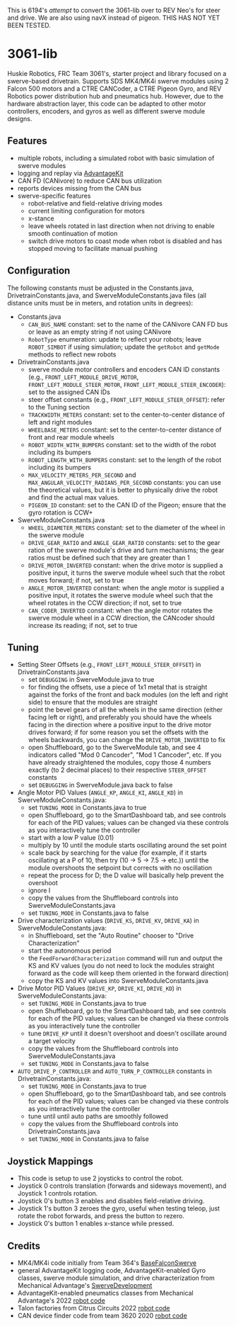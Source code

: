 This is 6194's *attempt* to convert the 3061-lib over to REV Neo's for steer and drive. We are also using navX instead of pigeon.
THIS HAS NOT YET BEEN TESTED.

# 3061-lib </br>

Huskie Robotics, FRC Team 3061's, starter project and library focused on a swerve-based drivetrain. Supports SDS MK4/MK4i swerve modules using 2 Falcon 500 motors and a CTRE CANCoder, a CTRE Pigeon Gyro, and REV Robotics power distribution hub and pneumatics hub. However, due to the hardware abstraction layer, this code can be adapted to other motor controllers, encoders, and gyros as well as different swerve module designs.

**Features**
----
* multiple robots, including a simulated robot with basic simulation of swerve modules
* logging and replay via [AdvantageKit](https://github.com/Mechanical-Advantage/AdvantageKit/blob/main/README.md)
* CAN FD (CANivore) to reduce CAN bus utilization
* reports devices missing from the CAN bus
* swerve-specific features
    * robot-relative and field-relative driving modes
    * current limiting configuration for motors
    * x-stance
    * leave wheels rotated in last direction when not driving to enable smooth continuation of motion
    * switch drive motors to coast mode when robot is disabled and has stopped moving to facilitate manual pushing

**Configuration**
----
The following constants must be adjusted in the Constants.java, DrivetrainConstants.java, and SwerveModuleConstants.java files (all distance units must be in meters, and rotation units in degrees):</br>

* Constants.java
    * ```CAN_BUS_NAME``` constant: set to the name of the CANivore CAN FD bus or leave as an empty string if not using CANivore
    * ```RobotType``` enumeration: update to reflect your robots; leave ```ROBOT_SIMBOT``` if using simulation; update the ```getRobot``` and ```getMode``` methods to reflect new robots
* DrivetrainConstants.java
    * swerve module motor controllers and encoders CAN ID constants (e.g., ```FRONT_LEFT_MODULE_DRIVE_MOTOR```, ```FRONT_LEFT_MODULE_STEER_MOTOR```, ```FRONT_LEFT_MODULE_STEER_ENCODER```): set to the assigned CAN IDs
    * steer offset constants (e.g., ```FRONT_LEFT_MODULE_STEER_OFFSET```): refer to the Tuning section
    * ```TRACKWIDTH_METERS``` constant: set to the center-to-center distance of left and right modules
    * ```WHEELBASE_METERS``` constant: set to the center-to-center distance of front and rear module wheels
    * ```ROBOT_WIDTH_WITH_BUMPERS``` constant: set to the width of the robot including its bumpers
    * ```ROBOT_LENGTH_WITH_BUMPERS``` constant: set to the length of the robot including its bumpers
    * ```MAX_VELOCITY_METERS_PER_SECOND``` and ```MAX_ANGULAR_VELOCITY_RADIANS_PER_SECOND``` constants: you can use the theoretical values, but it is better to physically drive the robot and find the actual max values.
    * ```PIGEON_ID``` constant: set to the CAN ID of the Pigeon; ensure that the gyro rotation is CCW+
* SwerveModuleConstants.java
    * ```WHEEL_DIAMETER_METERS``` constant: set to the diameter of the wheel in the swerve module
    * ```DRIVE_GEAR_RATIO``` and ```ANGLE_GEAR_RATIO``` constants: set to the gear ration of the swerve module's drive and turn mechanisms; the gear ratios must be defined such that they are greater than 1
    * ```DRIVE_MOTOR_INVERTED``` constant: when the drive motor is supplied a positive input, it turns the swerve module wheel such that the robot moves forward; if not, set to true
    * ```ANGLE_MOTOR_INVERTED``` constant: when the angle motor is supplied a positive input, it rotates the swerve module wheel such that the wheel rotates in the CCW direction; if not, set to true
    * ```CAN_CODER_INVERTED``` constant: when the angle motor rotates the swerve module wheel in a CCW direction, the CANcoder should increase its reading; if not, set to true


**Tuning**
----

* Setting Steer Offsets (e.g., ```FRONT_LEFT_MODULE_STEER_OFFSET```) in DrivetrainConstants.java
    * set ```DEBUGGING``` in SwerveModule.java to true
    * for finding the offsets, use a piece of 1x1 metal that is straight against the forks of the front and back modules (on the left and right side) to ensure that the modules are straight
    * point the bevel gears of all the wheels in the same direction (either facing left or right), and preferably you should have the wheels facing in the direction where a positive input to the drive motor drives forward; if for some reason you set the offsets with the wheels backwards, you can change the ```DRIVE_MOTOR_INVERTED``` to fix
    * open Shuffleboard, go to the SwerveModule tab, and see 4 indicators called "Mod 0 Cancoder", "Mod 1 Cancoder", etc. If you have already straightened the modules, copy those 4 numbers exactly (to 2 decimal places) to their respective ```STEER_OFFSET``` constants
    * set ```DEBUGGING``` in SwerveModule.java back to false
* Angle Motor PID Values (```ANGLE_KP```, ```ANGLE_KI```, ```ANGLE_KD```) in SwerveModuleConstants.java:
    * set ```TUNING_MODE``` in Constants.java to true
    * open Shuffleboard, go to the SmartDashboard tab, and see controls for each of the PID values; values can be changed via these controls as you interactively tune the controller
    * start with a low P value (0.01)
    * multiply by 10 until the module starts oscillating around the set point
    * scale back by searching for the value (for example, if it starts oscillating at a P of 10, then try (10 -> 5 -> 7.5 -> etc.)) until the module overshoots the setpoint but corrects with no oscillation
    * repeat the process for D; the D value will basically help prevent the overshoot
    * ignore I
    * copy the values from the Shuffleboard controls into SwerveModuleConstants.java
    * set ```TUNING_MODE``` in Constants.java to false
* Drive characterization values (```DRIVE_KS```, ```DRIVE_KV```, ```DRIVE_KA```) in SwerveModuleConstants.java:
    * in Shuffleboard, set the "Auto Routine" chooser to "Drive Characterization"
    * start the autonomous period
    * the ```FeedForwardCharacterization``` command will run and output the KS and KV values (you do not need to lock the modules straight forward as the code will keep them oriented in the forward direction)
    * copy the KS and KV values into SwerveModuleConstants.java
* Drive Motor PID Values (```DRIVE_KP```, ```DRIVE_KI```, ```DRIVE_KD```) in SwerveModuleConstants.java:
    * set ```TUNING_MODE``` in Constants.java to true
    * open Shuffleboard, go to the SmartDashboard tab, and see controls for each of the PID values; values can be changed via these controls as you interactively tune the controller
    * tune ```DRIVE_KP``` until it doesn't overshoot and doesn't oscillate around a target velocity
    * copy the values from the Shuffleboard controls into SwerveModuleConstants.java
    * set ```TUNING_MODE``` in Constants.java to false
* ```AUTO_DRIVE_P_CONTROLLER``` and ```AUTO_TURN_P_CONTROLLER``` constants in DrivetrainConstants.java:
    * set ```TUNING_MODE``` in Constants.java to true
    * open Shuffleboard, go to the SmartDashboard tab, and see controls for each of the PID values; values can be changed via these controls as you interactively tune the controller
    * tune until until auto paths are smoothly followed
    * copy the values from the Shuffleboard controls into DrivetrainConstants.java
    * set ```TUNING_MODE``` in Constants.java to false

**Joystick Mappings**
----
* This code is setup to use 2 joysticks to control the robot. </br>
* Joystick 0 controls translation (forwards and sideways movement), and Joystick 1 controls rotation. </br>
* Joystick 0's button 3 enables and disables field-relative driving.
* Joystick 1's button 3 zeroes the gyro, useful when testing teleop, just rotate the robot forwards, and press the button to rezero.
* Joystick 0's button 1 enables x-stance while pressed.

**Credits**
----
* MK4/MK4i code initially from Team 364's [BaseFalconSwerve](https://github.com/Team364/BaseFalconSwerve)
* general AdvantageKit logging code, AdvantageKit-enabled Gyro classes, swerve module simulation, and drive characterization from Mechanical Advantage's [SwerveDevelopment](https://github.com/Mechanical-Advantage/SwerveDevelopment)
* AdvantageKit-enabled pneumatics classes from Mechanical Advantage's 2022 [robot code](https://github.com/Mechanical-Advantage/RobotCode2022)
* Talon factories from Citrus Circuits 2022 [robot code](https://github.com/frc1678/C2022)
* CAN device finder code from team 3620 2020 [robot code](https://github.com/FRC3620/FRC3620_2020_GalacticSenate)

